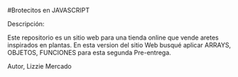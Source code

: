 #Brotecitos en JAVASCRIPT

Descripción:

Este repositorio es un sitio web para una tienda online que vende aretes inspirados en plantas. En esta version del sitio Web busqué aplicar ARRAYS, OBJETOS, FUNCIONES para esta segunda Pre-entrega.

Autor, Lizzie Mercado